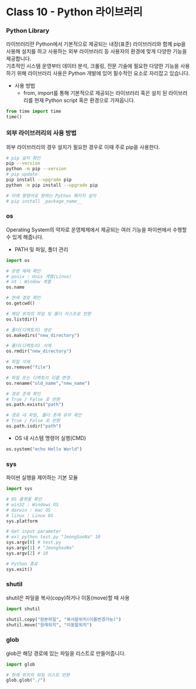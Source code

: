 # Class 10 - Python 라이브러리

### Python Library
라이브러리란 Python에서 기본적으로 제공되는 내장(표준) 라이브러리와 함께 pip을 사용해 설치를 하고 사용하는 외부 라이브러리 등 사용자의 환경에 맞게 다양한 기능을 제공합니다.  
기초적인 시스템 운영부터 데이터 분석, 크롤링, 전문 기술에 필요한 다양한 기능을 사용하기 위해 라이브러리 사용은 Python 개발에 있어 필수적인 요소로 자리잡고 있습니다.

- 사용 방법
    - from, import를 통해 기본적으로 제공되는 라이브러리 혹은 설치 된 라이브러리를 현재 Python script 혹은 환경으로 가져옵니다.
```py
from time import time
time()
```
### 외부 라이브러리의 사용 방법
외부 라이브러리의 경우 설치가 필요한 경우로 이때 주로 pip을 사용한다.

```bash
# pip 설치 확인
pip --version
python -m pip --version
# pip update
pip install --upgrade pip
python -m pip install --upgrade pip

# 아래 명령어로 원하는 Python 패키지 설치
# pip install _package_name__
```

### os
Operating System의 약자로 운영체제에서 제공되는 여러 기능을 파이썬에서 수행할 수 있게 해줍니다.

- PATH 및 파일, 폴더 관리
```py
import os

# 운영 체제 확인
# posix : Unix 계열(Linux)
# nt : Window 계열
os.name

# 현재 경로 확인
os.getcwd()

# 해당 위치의 파일 및 폴더 리스트로 반환
os.listdir()

# 폴더(디렉토리) 생성
os.makedirs("new_directory")

# 폴더(디렉토리) 삭제
os.rmdir("new_directory")

# 파일 삭제
os.remove("file")

# 파일 또는 디렉토리 이름 변경
os.rename("old_name","new_name")

# 경로 존재 확인
# True / False 로 반환
os.path.exists("path")

# 경로 내 파일, 폴더 존재 유무 확인
# True / False 로 반환
os.path.isdir("path")
```

- OS 내 시스템 명령어 실행(CMD)
```py
os.system("echo Hello World")
```

### sys
파이썬 실행을 제어하는 기본 모듈

```py
import sys

# OS 플랫폼 확인
# win32 : Windows OS
# darwin : mac OS
# linux : Linux OS
sys.platform

# Get input parameter
# ex) python test.py "JeongSooNa" 10
sys.argv[0] # test.py
sys.argv[1] # "JeongSooNa"
sys.argv[2] # 10

# Python 종료
sys.exit()

```

### shutil
shutil은 파일을 복사(copy)하거나 이동(move)할 때 사용

```py
import shutil

shutil.copy("원본파일", "복사할위치(이름변경가능)")
shutil.move("원래위치", "이동할위치")
```

### glob
glob은 해당 경로에 있는 파일을 리스트로 만들어줍니다.

```py
import glob

# 현재 위치의 파일 리스트 반환
glob.glob("./")
```


